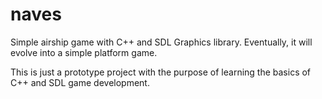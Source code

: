 # naves
Simple airship game with C++ and SDL Graphics library. Eventually, it will evolve into a simple platform game.

This is just a prototype project with the purpose of learning the basics of C++ and SDL game development.
